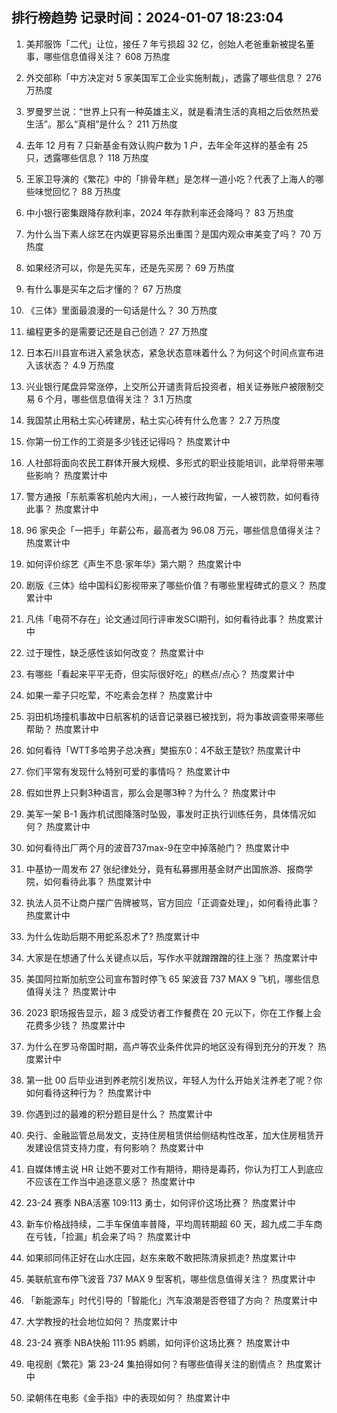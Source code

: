 
## 排行榜趋势 记录时间：2024-01-07 18:23:04
  
  1. 美邦服饰「二代」让位，接任 7 年亏损超 32 亿，创始人老爸重新被提名董事，哪些信息值得关注？ 608 万热度
    
  2. 外交部称「中方决定对 5 家美国军工企业实施制裁」，透露了哪些信息？ 276 万热度
    
  3. 罗曼罗兰说：“世界上只有一种英雄主义，就是看清生活的真相之后依然热爱生活”。那么“真相”是什么？ 211 万热度
    
  4. 去年 12 月有 7 只新基金有效认购户数为 1 户，去年全年这样的基金有 25 只，透露哪些信息？ 118 万热度
    
  5. 王家卫导演的《繁花》中的「排骨年糕」是怎样一道小吃？代表了上海人的哪些味觉回忆？ 88 万热度
    
  6. 中小银行密集跟降存款利率，2024 年存款利率还会降吗？ 83 万热度
    
  7. 为什么当下素人综艺在内娱更容易杀出重围？是国内观众审美变了吗？ 70 万热度
    
  8. 如果经济可以，你是先买车，还是先买房？ 69 万热度
    
  9. 有什么事是买车之后才懂的？ 67 万热度
    
  10. 《三体》里面最浪漫的一句话是什么？ 30 万热度
    
  11. 编程更多的是需要记还是自己创造？ 27 万热度
    
  12. 日本石川县宣布进入紧急状态，紧急状态意味着什么？为何这个时间点宣布进入该状态？ 4.9 万热度
    
  13. 兴业银行尾盘异常涨停，上交所公开谴责背后投资者，相关证券账户被限制交易 6 个月，哪些信息值得关注？ 3.1 万热度
    
  14. 我国禁止用粘土实心砖建房，粘土实心砖有什么危害？ 2.7 万热度
    
  15. 你第一份工作的工资是多少钱还记得吗？ 热度累计中
    
  16. 人社部将面向农民工群体开展大规模、多形式的职业技能培训，此举将带来哪些影响？ 热度累计中
    
  17. 警方通报「东航乘客机舱内大闹」，一人被行政拘留，一人被罚款，如何看待此事？ 热度累计中
    
  18. 96 家央企「一把手」年薪公布，最高者为 96.08 万元，哪些信息值得关注？ 热度累计中
    
  19. 如何评价综艺《声生不息·家年华》第六期？ 热度累计中
    
  20. 剧版《三体》给中国科幻影视带来了哪些价值？有哪些里程碑式的意义？ 热度累计中
    
  21. 凡伟「电荷不存在」论文通过同行评审发SCI期刊，如何看待此事？ 热度累计中
    
  22. 过于理性，缺乏感性该如何改变？ 热度累计中
    
  23. 有哪些「看起来平平无奇，但实际很好吃」的糕点/点心？ 热度累计中
    
  24. 如果一辈子只吃荤，不吃素会怎样？ 热度累计中
    
  25. 羽田机场撞机事故中日航客机的话音记录器已被找到，将为事故调查带来哪些帮助？ 热度累计中
    
  26. 如何看待「WTT多哈男子总决赛」樊振东0：4不敌王楚钦? 热度累计中
    
  27. 你们平常有发现什么特别可爱的事情吗？ 热度累计中
    
  28. 假如世界上只剩3种语言，那么会是哪3种？为什么？ 热度累计中
    
  29. 美军一架 B-1 轰炸机试图降落时坠毁，事发时正执行训练任务，具体情况如何？ 热度累计中
    
  30. 如何看待出厂两个月的波音737max-9在空中掉落舱门？ 热度累计中
    
  31. 中基协一周发布 27 张纪律处分，竟有私募挪用基金财产出国旅游、报商学院，如何看待此事？ 热度累计中
    
  32. 执法人员不让商户摆广告牌被骂，官方回应「正调查处理」，如何看待此事？ 热度累计中
    
  33. 为什么佐助后期不用蛇系忍术了? 热度累计中
    
  34. 大家是在想通了什么关键点以后，写作水平就蹭蹭蹭的往上涨？ 热度累计中
    
  35. 美国阿拉斯加航空公司宣布暂时停飞 65 架波音 737 MAX 9 飞机，哪些信息值得关注？ 热度累计中
    
  36. 2023 职场报告显示，超 3 成受访者工作餐费在 20 元以下，你在工作餐上会花费多少钱？ 热度累计中
    
  37. 为什么在罗马帝国时期，高卢等农业条件优异的地区没有得到充分的开发？ 热度累计中
    
  38. 第一批 00 后毕业进到养老院引发热议，年轻人为什么开始关注养老了呢？你如何看待这种行为？ 热度累计中
    
  39. 你遇到过的最难的积分题目是什么？ 热度累计中
    
  40. 央行、金融监管总局发文，支持住房租赁供给侧结构性改革，加大住房租赁开发建设信贷支持力度，有何影响？ 热度累计中
    
  41. 自媒体博主说 HR 让她不要对工作有期待，期待是毒药，你认为打工人到底应不应该在工作当中追逐意义感？ 热度累计中
    
  42. 23-24 赛季 NBA活塞 109:113 勇士，如何评价这场比赛？ 热度累计中
    
  43. 新车价格战持续，二手车保值率普降，平均周转期超 60 天，超九成二手车商在亏钱，「捡漏」机会来了吗？ 热度累计中
    
  44. 如果祁同伟正好在山水庄园，赵东来敢不敢把陈清泉抓走? 热度累计中
    
  45. 美联航宣布停飞波音 737 MAX 9 型客机，哪些信息值得关注？ 热度累计中
    
  46. 「新能源车」时代引导的「智能化」汽车浪潮是否卷错了方向？ 热度累计中
    
  47. 大学教授的社会地位如何？ 热度累计中
    
  48. 23-24 赛季 NBA快船 111:95 鹈鹕，如何评价这场比赛？ 热度累计中
    
  49. 电视剧《繁花》第 23-24 集拍得如何？有哪些值得关注的剧情点？ 热度累计中
    
  50. 梁朝伟在电影《金手指》中的表现如何？ 热度累计中
    